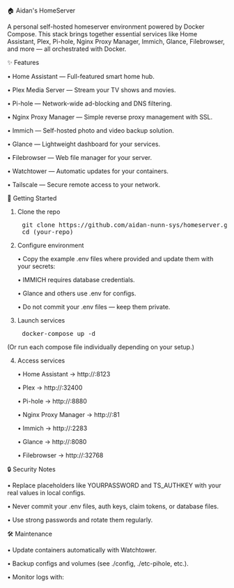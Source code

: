 🏠 Aidan's HomeServer

A personal self-hosted homeserver environment powered by Docker Compose. This stack brings together essential services like Home Assistant, Plex, Pi-hole, Nginx Proxy Manager, Immich, Glance, Filebrowser, and more — all orchestrated with Docker.

✨ Features

•	Home Assistant — Full-featured smart home hub.

•	Plex Media Server — Stream your TV shows and movies.

•	Pi-hole — Network-wide ad-blocking and DNS filtering.

•	Nginx Proxy Manager — Simple reverse proxy management with SSL.

•	Immich — Self-hosted photo and video backup solution.

•	Glance — Lightweight dashboard for your services.

•	Filebrowser — Web file manager for your server.

•	Watchtower — Automatic updates for your containers.

•	Tailscale — Secure remote access to your network.

🚀 Getting Started
1. Clone the repo

<pre>
	git clone https://github.com/aidan-nunn-sys/homeserver.git
	cd (your-repo)
</pre>

2. Configure environment
   
	•	Copy the example .env files where provided and update them with your secrets:

	•	IMMICH requires database credentials.

	•	Glance and others use .env for configs.

	•	Do not commit your .env files — keep them private.

4. Launch services
<pre>
	docker-compose up -d
</pre>

(Or run each compose file individually depending on your setup.)

4. Access services

	•	Home Assistant → http://<server-ip>:8123

	•	Plex → http://<server-ip>:32400

	•	Pi-hole → http://<server-ip>:8880

	•	Nginx Proxy Manager → http://<server-ip>:81

	•	Immich → http://<server-ip>:2283

	•	Glance → http://<server-ip>:8080

	•	Filebrowser → http://<server-ip>:32768

🔒 Security Notes

•	Replace placeholders like YOURPASSWORD and TS_AUTHKEY with your real values in local configs.

•	Never commit your .env files, auth keys, claim tokens, or database files.

•	Use strong passwords and rotate them regularly.

🛠️ Maintenance

•	Update containers automatically with Watchtower.

•	Backup configs and volumes (see ./config, ./etc-pihole, etc.).

•	Monitor logs with:
